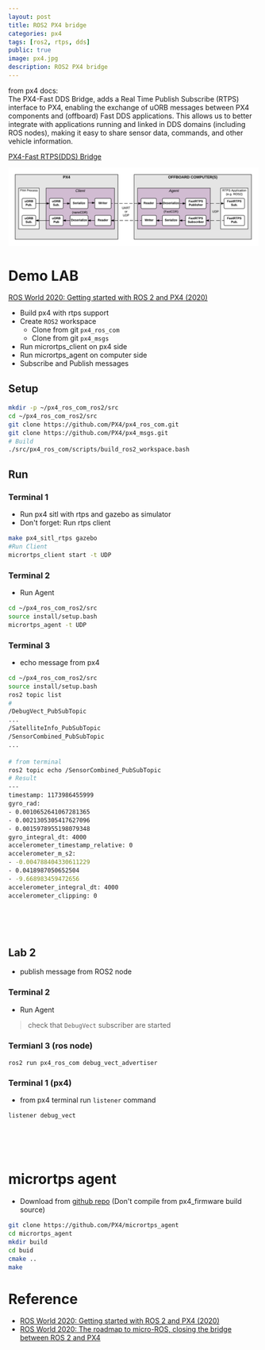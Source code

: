 ```yaml
---
layout: post
title: ROS2 PX4 bridge
categories: px4
tags: [ros2, rtps, dds]
public: true
image: px4.jpg
description: ROS2 PX4 bridge
---
```

from px4 docs:  
The PX4-Fast DDS Bridge, adds a Real Time Publish Subscribe (RTPS) interface to PX4, enabling the exchange of uORB messages between PX4 components and (offboard) Fast DDS applications. This allows us to better integrate with applications running and linked in DDS domains (including ROS nodes), making it easy to share sensor data, commands, and other vehicle information.

[PX4-Fast RTPS(DDS) Bridge](https://docs.px4.io/master/en/middleware/micrortps.html)

![](/images/2021-03-12-16-24-04.png)

# Demo LAB
[ROS World 2020: Getting started with ROS 2 and PX4 (2020)](https://youtu.be/qhLATrkA_Gw)
  


- Build px4 with rtps support
- Create `ROS2` workspace
  - Clone from git `px4_ros_com`
  - Clone from git `px4_msgs`
- Run micrortps_client on px4 side
- Run micrortps_agent on computer side
- Subscribe and Publish messages


## Setup

```bash
mkdir -p ~/px4_ros_com_ros2/src
cd ~/px4_ros_com_ros2/src
git clone https://github.com/PX4/px4_ros_com.git
git clone https://github.com/PX4/px4_msgs.git
# Build
./src/px4_ros_com/scripts/build_ros2_workspace.bash
```

## Run
### Terminal 1
- Run px4 sitl with rtps and gazebo as simulator
- Don't forget: Run rtps client
  
```bash
make px4_sitl_rtps gazebo
#Run Client
micrortps_client start -t UDP
```

### Terminal 2
- Run Agent

```bash
cd ~/px4_ros_com_ros2/src
source install/setup.bash
micrortps_agent -t UDP
```

### Terminal 3
- echo message from px4

```bash
cd ~/px4_ros_com_ros2/src
source install/setup.bash
ros2 topic list
#
/DebugVect_PubSubTopic
...
/SatelliteInfo_PubSubTopic
/SensorCombined_PubSubTopic
...

# from terminal 
ros2 topic echo /SensorCombined_PubSubTopic
# Result
---
timestamp: 1173986455999
gyro_rad:
- 0.0010652641067281365
- 0.0021305305417627096
- 0.0015978955198079348
gyro_integral_dt: 4000
accelerometer_timestamp_relative: 0
accelerometer_m_s2:
- -0.004788404330611229
- 0.0418987050652504
- -9.668983459472656
accelerometer_integral_dt: 4000
accelerometer_clipping: 0

```
&nbsp;  
&nbsp;  
&nbsp;  
## Lab 2
- publish message from ROS2 node

### Terminal 2
- Run Agent

> check that `DebugVect` subscriber are started

### Termianl 3 (ros node)

```
ros2 run px4_ros_com debug_vect_advertiser
```

### Terminal 1 (px4)
- from px4 terminal run `listener` command

```
listener debug_vect
```

&nbsp;  
&nbsp;  
&nbsp;  
# micrortps agent
- Download from [github repo](https://github.com/PX4/micrortps_agent) (Don't compile from px4_firmware build source)

```bash
git clone https://github.com/PX4/micrortps_agent
cd micrortps_agent
mkdir build
cd buid
cmake ..
make
```

# Reference
- [ROS World 2020: Getting started with ROS 2 and PX4 (2020)](https://youtu.be/qhLATrkA_Gw)
- [ROS World 2020: The roadmap to micro-ROS, closing the bridge between ROS 2 and PX4](https://youtu.be/8XRkzHqQSf0?list=PLk1TkXMY8_feC2L7aG2rp-FO31IzGWX_F)